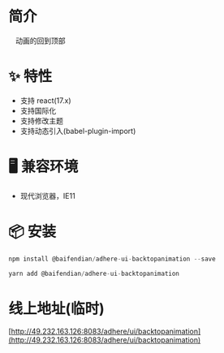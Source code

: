 # 简介
&ensp;&ensp;动画的回到顶部

# ✨ 特性
- 支持 react(17.x)
- 支持国际化
- 支持修改主题
- 支持动态引入(babel-plugin-import)

# 🖥 兼容环境
- 现代浏览器，IE11

# 📦 安装
```javascript
npm install @baifendian/adhere-ui-backtopanimation --save
``` 

```javascript
yarn add @baifendian/adhere-ui-backtopanimation
```

# 线上地址(临时)
[http://49.232.163.126:8083/adhere/ui/backtopanimation](http://49.232.163.126:8083/adhere/ui/backtopanimation)
